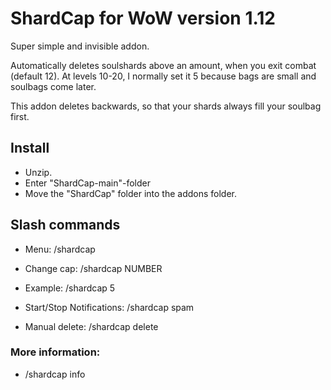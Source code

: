 # ShardCap for WoW version 1.12

Super simple and invisible addon.

Automatically deletes soulshards above an amount, when you exit combat (default 12). At levels 10-20, I normally set it 5 because bags are small and soulbags come later. 



This addon deletes backwards, so that your shards always fill your soulbag first. 


## Install
- Unzip. 
- Enter "ShardCap-main"-folder
- Move the "ShardCap" folder into the addons folder. 

## Slash commands
- Menu: /shardcap    

- Change cap: /shardcap NUMBER

- Example: /shardcap 5
  
- Start/Stop Notifications: /shardcap spam

- Manual delete: /shardcap delete

### More information: 

- /shardcap info

